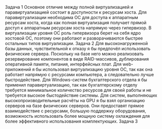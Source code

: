 Задача 1
Основное отличие между полной виртуализацией и паравиртуализацией состоит в доступности к ресурсам хоста. Для паравиртуализации необходима ОС для доступа к аппаратным ресурсам хоста, когда как полная виртуализация получает прямой доступ к аппаратным ресурсам хоста напрямую через гипервизор. В виртуализации уровня ОС роль гипервизора берет на себя ядро хостовой ОС, поэтому они работают и разворачиваются быстрее остальных типов виртуализации.
Задача 2
Для высоконагруженной базы данных, чувствительной к отказу я бы предпочёл использовать физические сервера. Поскольку на базе него можно реализовать резервирование компонентов в виде RAID-массивов, дублирования оперативной памяти, питания, интерфейсных плат.
Для web-приложений я бы использовал виртуализацию уровня ОС, так как она работает напрямую с ресурсами компьютера, а  следовательно лучше быстродействие.
Для Windows-систем бухгалтерского отдела я бы применил паравиртуализацию, так как бухгалтерскому отделу требуется минимальное количество ресурсов для своей работы и не требуется высокое быстодействие системы.
Для систем, выполняющих высокопроизводительные расчёты на GPU я бы взял организацию серверов на базе физических серверов. Они предоставят прямое взаимодействие с ресурсами, большую поддержку оборудования, возможность использовать более мощную систему охлаждения для более эффективного использования комплектующих.
Задача 3

